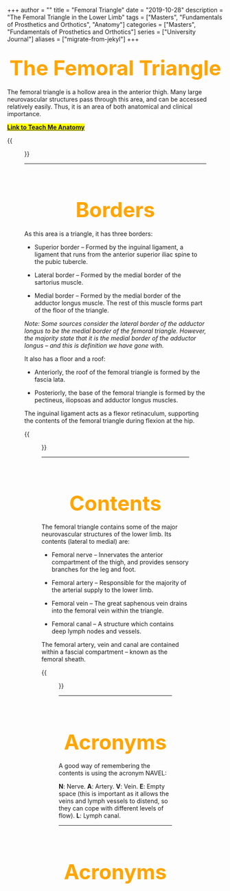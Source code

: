 +++
author = ""
title = "Femoral Triangle"
date = "2019-10-28"
description = "The Femoral Triangle in the Lower Limb"
tags = ["Masters", "Fundamentals of Prosthetics and Orthotics", "Anatomy"]
categories = ["Masters", "Fundamentals of Prosthetics and Orthotics"]
series = ["University Journal"]
aliases = ["migrate-from-jekyl"]
+++

<font size="+7" color="orange"><center> The Femoral Triangle </center></font>  
---

The femoral triangle is a hollow area in the anterior thigh. Many large neurovascular structures pass through this area, and can be accessed relatively easily. Thus, it is an area of both anatomical and clinical importance.

**<mark>[Link to Teach Me Anatomy](https://teachmeanatomy.info/lower-limb/areas/femoral-triangle/)<mark>**

{{<figure src="/Anatomical_Areas/Surface-Anatomy-of-the-Femoral-Triangle-300x241.jpg" position="center" style="border-radius: 8px;" caption="Surface Anatomy of the Femoral Triangle" captionPosition="center" captionStyle="color: white;" >}}

---

<br><br>

<font size="+7" color="orange"><center> Borders </center></font>  
---

As this area is a triangle, it has three borders:

- Superior border – Formed by the inguinal ligament, a ligament that runs from the anterior superior iliac spine to the pubic tubercle.

- Lateral border – Formed by the medial border of the sartorius muscle.

- Medial border –  Formed by the medial border of the adductor longus muscle. The rest of this muscle forms part of the floor of the triangle.

*Note: Some sources consider the lateral border of the adductor longus to be the medial border of the femoral triangle. However, the majority state that it is the medial border of the adductor longus – and this is definition we have gone with.*

It also has a floor and a roof:

- Anteriorly, the roof of the femoral triangle is formed by the fascia lata.

- Posteriorly, the base of the femoral triangle is formed by the pectineus, iliopsoas and adductor longus muscles.

The inguinal ligament acts as a flexor retinaculum, supporting the contents of the femoral triangle during flexion at the hip.

{{<figure src="/Anatomical_Areas/Borders-of-the-Femoral-Triangle.jpg" position="center" style="border-radius: 8px;" caption="Borders of the Femoral Triangle" captionPosition="center" captionStyle="color: white;" >}}

---

<br><br>

<font size="+7" color="orange"><center> Contents </center></font>  
---

The femoral triangle contains some of the major neurovascular structures of the lower limb. Its contents (lateral to medial) are:

- Femoral nerve – Innervates the anterior compartment of the thigh, and provides sensory branches for the leg and foot.

- Femoral artery – Responsible for the majority of the arterial supply to the lower limb.

- Femoral vein – The great saphenous vein drains into the femoral vein within the triangle.

- Femoral canal – A structure which contains deep lymph nodes and vessels.

The femoral artery, vein and canal are contained within a fascial compartment – known as the femoral sheath.

{{<figure src="/Anatomical_Areas/Contents-of-the-Femoral-Traingle-600x433.jpg" position="center" style="border-radius: 8px;" caption="Contents of the Femoral Triangle" captionPosition="center" captionStyle="color: white;" >}}

---

<br><br>

<font size="+7" color="orange"><center> Acronyms </center></font>  
---

A good way of remembering the contents is using the acronym NAVEL:

**N**: Nerve.
**A**: Artery.
**V**: Vein.
**E**: Empty space (this is important as it allows the veins and lymph vessels to distend, so they can cope with different levels of flow).
**L**: Lymph canal.

---

<br><br>

<font size="+7" color="orange"><center> Acronyms </center></font>  
---